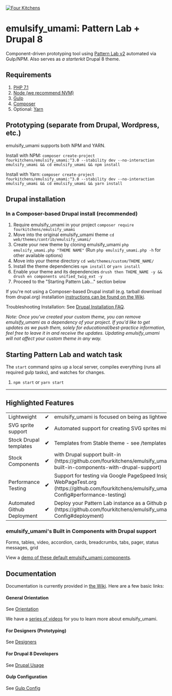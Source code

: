 [![Four Kitchens](https://img.shields.io/badge/4K-Four%20Kitchens-35AA4E.svg)](https://fourkitchens.com/)

# emulsify_umami: Pattern Lab + Drupal 8

Component-driven prototyping tool using [Pattern Lab v2](http://patternlab.io/) automated via Gulp/NPM. Also serves as _a starterkit_ Drupal 8 theme.

## Requirements

1.  [PHP 7.1](http://www.php.net/)
2.  [Node (we recommend NVM)](https://github.com/creationix/nvm)
3.  [Gulp](http://gulpjs.com/)
4.  [Composer](https://getcomposer.org/)
5.  Optional: [Yarn](https://github.com/yarnpkg/yarn)

## Prototyping (separate from Drupal, Wordpress, etc.)

emulsify_umami supports both NPM and YARN.

Install with NPM:
`composer create-project fourkitchens/emulsify_umami:^3.0 --stability dev --no-interaction emulsify_umami && cd emulsify_umami && npm install`

Install with Yarn:
`composer create-project fourkitchens/emulsify_umami:^3.0 --stability dev --no-interaction emulsify_umami && cd emulsify_umami && yarn install`

## Drupal installation

### In a Composer-based Drupal install (recommended)

1. Require emulsify_umami in your project `composer require fourkitchens/emulsify_umami`
2. Move into the original emulsify_umami theme `cd web/themes/contrib/emulsify_umami/`
3. Create your new theme by cloning emulsify_umami `php emulsify_umami.php "THEME NAME"` (Run `php emulsify_umami.php -h` for other available options)
4. Move into your theme directory `cd web/themes/custom/THEME_NAME/`
5. Install the theme dependencies `npm install` or `yarn install`
6. Enable your theme and its dependencies `drush then THEME_NAME -y && drush en components unified_twig_ext -y`
7. Proceed to the "Starting Pattern Lab…" section below

If you're not using a Composer-based Drupal install (e.g. tarball download from drupal.org) installation [instructions can be found on the Wiki](https://github.com/fourkitchens/emulsify_umami/wiki/Installation).

Troubleshooting Installation: See [Drupal Installation FAQ](https://github.com/fourkitchens/emulsify_umami/wiki/Installation#drupal-installation-faq).

_Note: Once you've created your custom theme, you can remove emulsify_umami as a dependency of your project. If you'd like to get updates as we push them, solely for educational/best-practice information, feel free to leave it in and receive the updates. Updating emulsify_umami will not affect your custom theme in any way._

## Starting Pattern Lab and watch task

The `start` command spins up a local server, compiles everything (runs all required gulp tasks), and watches for changes.

1.  `npm start` or `yarn start`

---

## Highlighted Features

<table><tbody>
<tr><td>Lightweight</td><td>✔</td><td>emulsify_umami is focused on being as lightweight as possible.</td></tr>
<tr><td>SVG sprite support </td><td><strong>✔</strong></td><td>Automated support for creating SVG sprites mixins/classes.</td></tr>
<tr><td>Stock Drupal templates </td><td><strong>✔</strong></td><td>Templates from Stable theme - see /templates directory</td></tr>
<tr><td>Stock Components </td><td><strong>✔</strong></td><td>with Drupal support built-in (https://github.com/fourkitchens/emulsify_umami#emulsify_umamis-built-in-components-with-drupal-support)</td></tr>
<tr><td>Performance Testing </td><td><strong>✔</strong></td><td>Support for testing via Google PageSpeed Insights and WebPageTest.org (https://github.com/fourkitchens/emulsify_umami/wiki/Gulp-Config#performance-testing)</td></tr>
<tr><td>Automated Github Deployment </td><td><strong>✔</strong></td><td>Deploy your Pattern Lab instance as a Github page (https://github.com/fourkitchens/emulsify_umami/wiki/Gulp-Config#deployment)</td></tr>
</tbody></table>

<h3 id="components">emulsify_umami's Built in Components with Drupal support</h3>
Forms, tables, video, accordion, cards, breadcrumbs, tabs, pager, status messages, grid

View a [demo of these default emulsify_umami components](https://fourkitchens.github.io/emulsify_umami/pattern-lab/public/).

## Documentation

Documentation is currently provided in [the Wiki](https://github.com/fourkitchens/emulsify_umami/wiki). Here are a few basic links:

#### General Orientation

See [Orientation](https://github.com/fourkitchens/emulsify_umami/wiki/Orientation)

We have a [series of videos](https://www.youtube.com/playlist?list=PLO9S6JjNqWsGMQLDfE8Ekt0ryrGa3g4km) for you to learn more about emulsify_umami.

#### For Designers (Prototyping)

See [Designers](https://github.com/fourkitchens/emulsify_umami/wiki/For-Designers)

#### For Drupal 8 Developers

See [Drupal Usage](https://github.com/fourkitchens/emulsify_umami/wiki/Drupal-Usage)

#### Gulp Configuration

See [Gulp Config](https://github.com/fourkitchens/emulsify_umami/wiki/Gulp-Config)
